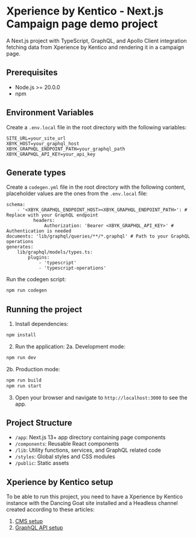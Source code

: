 # Xperience by Kentico - Next.js Campaign page demo project

A Next.js project with TypeScript, GraphQL, and Apollo Client integration fetching data from Xperience by Kentico and rendering it in a campaign page.

## Prerequisites

-   Node.js >= 20.0.0
-   npm

## Environment Variables

Create a `.env.local` file in the root directory with the following variables:

```
SITE_URL=your_site_url
XBYK_HOST=your_graphql_host
XBYK_GRAPHQL_ENDPOINT_PATH=your_graphql_path
XBYK_GRAPHQL_API_KEY=your_api_key
```

## Generate types

Create a `codegen.yml` file in the root directory with the following content, placeholder values are the ones from the `.env.local` file:

```
schema:
    - '<XBYK_GRAPHQL_ENDPOINT_HOST><XBYK_GRAPHQL_ENDPOINT_PATH>': # Replace with your GraphQL endpoint
          headers:
              Authorization: 'Bearer <XBYK_GRAPHQL_API_KEY>' # Authentication is needed
documents: 'lib/graphql/queries/**/*.graphql' # Path to your GraphQL operations
generates:
    lib/graphql/models/types.ts:
        plugins:
            - 'typescript'
            - 'typescript-operations'
```

Run the codegen script:

```bash
npm run codegen
```

## Running the project

1. Install dependencies:

```bash
npm install
```

2. Run the application:
2a. Development mode:

```bash
npm run dev
```

2b. Production mode:

```bash
npm run build
npm run start
```

3. Open your browser and navigate to `http://localhost:3000` to see the app.

## Project Structure

-   `/app`: Next.js 13+ app directory containing page components
-   `/components`: Reusable React components
-   `/lib`: Utility functions, services, and GraphQL related code
-   `/styles`: Global styles and CSS modules
-   `/public`: Static assets

## Xperience by Kentico setup

To be able to run this project, you need to have a Xperience by Kentico instance with the Dancing Goat site installed and a Headless channel created according to these articles:

1. [CMS setup](https://www.milanlund.com/knowledge-base/xperience-by-kentico-headless-channel-next-js-cms-setup-part-2)
2. [GraphQL API setup](https://www.milanlund.com/knowledge-base/xperience-by-kentico-headless-channel-next-js-graphql-api-part-3)
